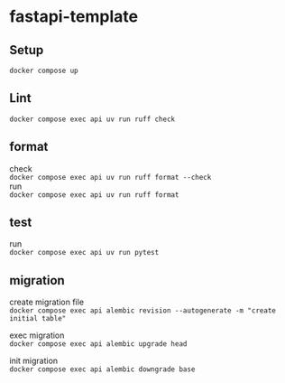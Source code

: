 # fastapi-template
## Setup
`docker compose up`

## Lint
`docker compose exec api uv run ruff check`

## format
check  
`docker compose exec api uv run ruff format --check`  
run  
`docker compose exec api uv run ruff format`  

## test
run  
`docker compose exec api uv run pytest`  

## migration
create migration file  
`docker compose exec api alembic revision --autogenerate -m "create initial table"`  

exec migration  
`docker compose exec api alembic upgrade head`  

init migration  
`docker compose exec api alembic downgrade base`  
